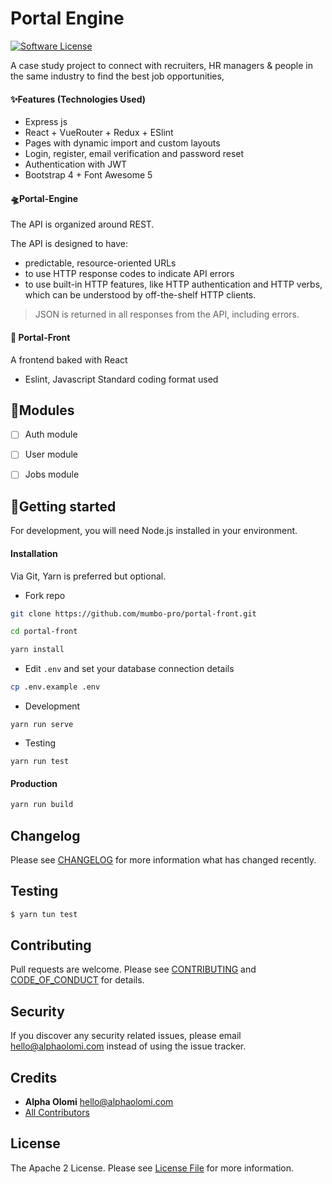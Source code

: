 # Portal Engine 

[![Software License][ico-license]](LICENSE.md)

A case study project to connect with recruiters, HR managers & people in the same industry to find the best job opportunities, 

#### ✨Features (Technologies Used)

- Express js
- React + VueRouter + Redux + ESlint
- Pages with dynamic import and custom layouts
- Login, register, email verification and password reset
- Authentication with JWT
- Bootstrap 4 + Font Awesome 5


#### 🛸Portal-Engine
The API is organized around REST.

The API is designed to have:
- predictable, resource-oriented URLs
- to use HTTP response codes to indicate API errors
- to use built-in HTTP features, like HTTP authentication and HTTP verbs, which can be understood by off-the-shelf HTTP clients.

> JSON is returned in all responses from the API, including errors.

#### 🚁 Portal-Front

A frontend baked with React

- Eslint, Javascript Standard coding format used

## 🧩Modules

- [ ] Auth module
- [ ] User module
- [ ] Jobs module



## 🚀Getting started

For development, you will need Node.js installed in your environment.

#### Installation

Via Git, Yarn is preferred but optional.

- Fork repo
```bash
git clone https://github.com/mumbo-pro/portal-front.git

cd portal-front

yarn install
```

- Edit `.env` and set your database connection details

```bash
cp .env.example .env
```


- Development
```
yarn run serve
```

- Testing
```
yarn run test
```

#### Production

```bash
yarn run build
```

## Changelog

Please see [CHANGELOG](CHANGELOG.md) for more information what has changed recently.


## Testing

```bash
$ yarn tun test
```

## Contributing

Pull requests are welcome. Please see [CONTRIBUTING](./.github/CONTRIBUTING.md) and [CODE_OF_CONDUCT](./.github/CODE_OF_CONDUCT.md) for details.


## Security

If you discover any security related issues, please email [hello@alphaolomi.com](mailto:hello@alphaolomi.com) instead of using the issue tracker.

## Credits

- **Alpha Olomi** [hello@alphaolomi.com](hello@alphaolomi.com)
- [All Contributors][link-contributors]

## License
The Apache 2 License. Please see [License File](LICENSE) for more information.



[ico-license]: https://img.shields.io/badge/license-Apache2-brightgreen.svg?style=flat-square

[link-contributors]: ../../contributors
